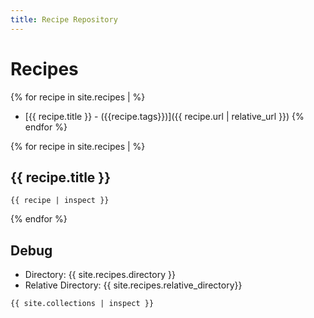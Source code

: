 ```yaml
---
title: Recipe Repository
---
```


# Recipes

{% for recipe in site.recipes | %}
- [{{ recipe.title }} - ({{recipe.tags}})]({{ recipe.url | relative_url }})
{% endfor %}

{% for recipe in site.recipes | %}
## {{ recipe.title }}

```
{{ recipe | inspect }}
```

{% endfor %}

## Debug

- Directory: {{ site.recipes.directory }}
- Relative Directory: {{ site.recipes.relative_directory}}

```
{{ site.collections | inspect }}
```